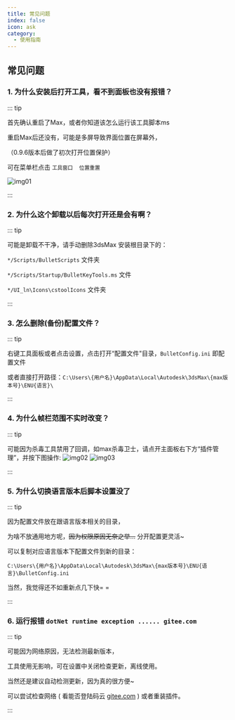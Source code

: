 ```yaml
---
title: 常见问题
index: false
icon: ask
category:
  - 使用指南
---
```


## 常见问题

### 1. 为什么安装后打开工具，看不到面板也没有报错？

::: tip

首先确认重启了Max，或者你知道该怎么运行该工具脚本ms

重启Max后还没有，可能是多屏导致界面位置在屏幕外，

（0.9.6版本后做了初次打开位置保护）

可在菜单栏点击    ``工具窗口  位置重置``

![img01](https://cdn.jsdelivr.net/gh/AniBullet/Blog-cdn@master/images/20221218033444.png)

:::

### 2. 为什么这个卸载以后每次打开还是会有啊？

::: tip

可能是卸载不干净，请手动删除3dsMax 安装根目录下的：

``*/Scripts/BulletScripts`` 文件夹

``*/Scripts/Startup/BulletKeyTools.ms`` 文件

``*/UI_ln\Icons\cstoolIcons`` 文件夹

:::

### 3.  怎么删除(备份)配置文件？

::: tip

右键工具面板或者点击设置，点击打开“配置文件"目录，``BulletConfig.ini`` 即配置文件

或者直接打开路径：``C:\Users\{用户名}\AppData\Local\Autodesk\3dsMax\{max版本号}\ENU{语言}\``

:::

### 4. 为什么帧栏范围不实时改变？

::: tip

可能因为杀毒工具禁用了回调，如max杀毒卫士，请点开主面板右下方“插件管理”，并按下图操作:
![img02](https://cdn.jsdelivr.net/gh/AniBullet/Blog-cdn@master/images/Untitled.png)
![img03](https://cdn.jsdelivr.net/gh/AniBullet/Blog-cdn@master/images/Untitled%20(1).png)

:::

### 5. 为什么切换语言版本后脚本设置没了

::: tip

因为配置文件放在跟语言版本相关的目录，

为啥不放通用地方呢，~~因为权限原因无奈之举...~~ 分开配置更灵活~

可以复制对应语言版本下配置文件到新的目录：

``C:\Users\{用户名}\AppData\Local\Autodesk\3dsMax\{max版本号}\ENU{语言}\BulletConfig.ini``

当然，我觉得还不如重新点几下快= =

:::

### 6. 运行报错 ``dotNet runtime exception ...... gitee.com``

::: tip

可能因为网络原因，无法检测最新版本，

工具使用无影响，可在设置中关闭检查更新，离线使用。

当然还是建议自动检测更新，因为真的很方便~

可以尝试检查网络 ( 看能否登陆码云 [gitee.com](http://gitee.com) ) 或者重装插件。

:::
